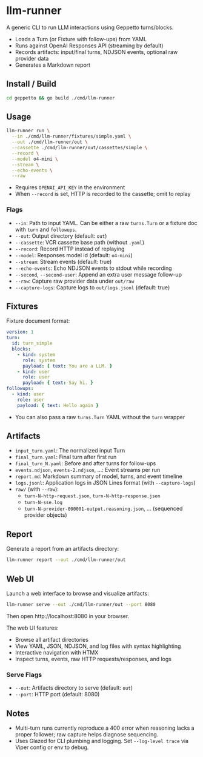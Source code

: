# llm-runner

A generic CLI to run LLM interactions using Geppetto turns/blocks.

- Loads a Turn (or Fixture with follow-ups) from YAML
- Runs against OpenAI Responses API (streaming by default)
- Records artifacts: input/final turns, NDJSON events, optional raw provider data
- Generates a Markdown report

## Install / Build

```bash
cd geppetto && go build ./cmd/llm-runner
```

## Usage

```bash
llm-runner run \
  --in ./cmd/llm-runner/fixtures/simple.yaml \
  --out ./cmd/llm-runner/out \
  --cassette ./cmd/llm-runner/out/cassettes/simple \
  --record \
  --model o4-mini \
  --stream \
  --echo-events \
  --raw
```

- Requires `OPENAI_API_KEY` in the environment
- When `--record` is set, HTTP is recorded to the cassette; omit to replay

### Flags
- `--in`: Path to input YAML. Can be either a raw `turns.Turn` or a fixture doc with `turn` and `followups`.
- `--out`: Output directory (default: `out`)
- `--cassette`: VCR cassette base path (without `.yaml`)
- `--record`: Record HTTP instead of replaying
- `--model`: Responses model id (default: `o4-mini`)
- `--stream`: Stream events (default: true)
- `--echo-events`: Echo NDJSON events to stdout while recording
- `--second`, `--second-user`: Append an extra user message follow-up
- `--raw`: Capture raw provider data under `out/raw`
- `--capture-logs`: Capture logs to `out/logs.jsonl` (default: true)

## Fixtures

Fixture document format:

```yaml
version: 1
turn:
  id: turn_simple
  blocks:
    - kind: system
      role: system
      payload: { text: You are a LLM. }
    - kind: user
      role: user
      payload: { text: Say hi. }
followups:
  - kind: user
    role: user
    payload: { text: Hello again }
```

- You can also pass a raw `turns.Turn` YAML without the `turn` wrapper

## Artifacts

- `input_turn.yaml`: The normalized input Turn
- `final_turn.yaml`: Final turn after first run
- `final_turn_N.yaml`: Before and after turns for follow-ups
- `events.ndjson`, `events-2.ndjson`, ...: Event streams per run
- `report.md`: Markdown summary of model, turns, and event timeline
- `logs.jsonl`: Application logs in JSON Lines format (with `--capture-logs`)
- `raw/` (with `--raw`):
  - `turn-N-http-request.json`, `turn-N-http-response.json`
  - `turn-N-sse.log`
  - `turn-N-provider-000001-output.reasoning.json`, ... (sequenced provider objects)

## Report

Generate a report from an artifacts directory:

```bash
llm-runner report --out ./cmd/llm-runner/out
```

## Web UI

Launch a web interface to browse and visualize artifacts:

```bash
llm-runner serve --out ./cmd/llm-runner/out --port 8080
```

Then open http://localhost:8080 in your browser.

The web UI features:
- Browse all artifact directories
- View YAML, JSON, NDJSON, and log files with syntax highlighting
- Interactive navigation with HTMX
- Inspect turns, events, raw HTTP requests/responses, and logs

### Serve Flags
- `--out`: Artifacts directory to serve (default: `out`)
- `--port`: HTTP port (default: 8080)

## Notes

- Multi-turn runs currently reproduce a 400 error when reasoning lacks a proper follower; raw capture helps diagnose sequencing.
- Uses Glazed for CLI plumbing and logging. Set `--log-level trace` via Viper config or env to debug.
